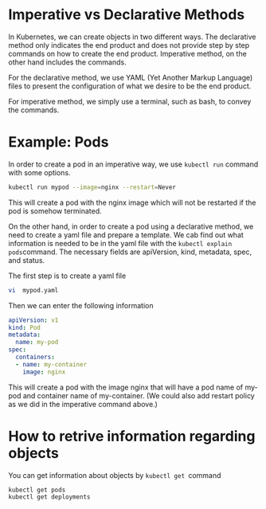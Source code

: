 #  Imperative vs Declarative Methods

In Kubernetes, we can create objects in two different ways. The declarative method only indicates the end product and does not provide step by step commands on how to create the end product. Imperative method, on the other hand includes the commands.

For the declarative method, we use YAML (Yet Another Markup Language) files to present the configuration of what we desire to be the end product.

For imperative method, we simply use a terminal, such as bash, to convey the commands.

# Example: Pods

In order to create a pod in an imperative way, we use `kubectl run` command with some options. 

```bash
kubectl run mypod --image=nginx --restart=Never
```

This will create a pod with the nginx image which will not be restarted if the pod is somehow terminated.

On the other hand, in order to create a pod using a declarative method, we need to create a yaml file and prepare a template. We cab find out what information is needed to be in the yaml file with the `kubectl explain pods`command. The necessary fields are apiVersion, kind, metadata, spec, and status.

The first step is to create a yaml file
```bash
vi  mypod.yaml
```

Then we can enter the following information

```yaml
apiVersion: v1
kind: Pod
metadata:
  name: my-pod
spec:
  containers:
  - name: my-container
    image: nginx
```

This will create a pod with the image nginx that will have a pod name of my-pod and container name of my-container. (We could also add restart policy as we did in the imperative command above.)

# How to retrive information regarding objects

You can get information about objects by `kubectl get `command

```bash
kubectl get pods
kubectl get deployments
```